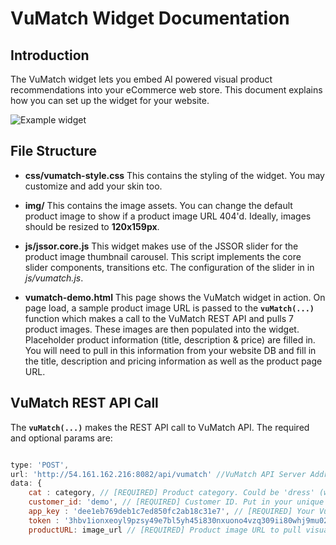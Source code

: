 VuMatch Widget Documentation
==============

## Introduction
The VuMatch widget lets you embed AI powered visual product recommendations into your eCommerce web store. This document explains how you can set up the widget for your website.

![Example widget](http://i.imgur.com/Hpz3R1k.gif)

## File Structure

*    **css/vumatch-style.css**
This contains the styling of the widget. You may customize and add your skin too.

*    **img/**
This contains the image assets. You can change the default product image to show if a product image URL 404'd. Ideally, images should be resized to **120x159px**.

*    **js/jssor.core.js**
This widget makes use of the JSSOR slider for the product image thumbnail carousel. This script implements the core slider components, transitions etc. The configuration of the slider in in *js/vumatch.js*.

*    **vumatch-demo.html**
This page shows the VuMatch widget in action. On page load, a sample product image URL is passed to the **```vuMatch(...)```** function which makes a call to the VuMatch REST API and pulls 7 product images. These images are then populated into the widget. Placeholder product information (title, description & price) are filled in. You will need to pull in this information from your website DB and fill in the title, description and pricing information as well as the product page URL.

## VuMatch REST API Call
The **```vuMatch(...)```** makes the REST API call to VuMatch API. The required and optional params are:

```javascript

type: 'POST',
url: 'http://54.161.162.216:8082/api/vumatch' //VuMatch API Server Address,
data: {
	cat : category, // [REQUIRED] Product category. Could be 'dress' (women dresses) or 'wshoes' (women shoes)
    customer_id: 'demo', // [REQUIRED] Customer ID. Put in your unique ID.
	app_key : 'dee1eb769deb1c7ed850fc2ab18c31e7', // [REQUIRED] Your VuMatch API key
	token : '3hbv1ionxeoyl9pzsy49e7bl5yh45i830nxuono4vzq309ii80whj9mu022rwge7', // [REQUIRED] Your VuMatch API token
	productURL: image_url // [REQUIRED] Product image URL to pull visual recommendations

```



